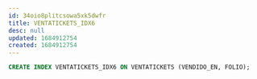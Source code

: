 ```yaml
---
id: 34oio8plitcsowa5xk5dwfr
title: VENTATICKETS_IDX6
desc: null
updated: 1684912754
created: 1684912754
---
```



```sql
CREATE INDEX VENTATICKETS_IDX6 ON VENTATICKETS (VENDIDO_EN, FOLIO);
```
